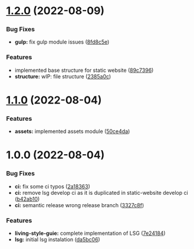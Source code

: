 # [1.2.0](https://github.com/paulAlexSerban/tpl--static-website/compare/v1.1.0...v1.2.0) (2022-08-09)


### Bug Fixes

* **gulp:** fix gulp module issues ([8fd8c5e](https://github.com/paulAlexSerban/tpl--static-website/commit/8fd8c5e1d6deac4ebfd34ce28c692b8e50560636))


### Features

* implemented base structure for static website ([89c7396](https://github.com/paulAlexSerban/tpl--static-website/commit/89c73964242e1013312d1eff87cdb211454babea))
* **structure:** wIP: file structure ([2385a0c](https://github.com/paulAlexSerban/tpl--static-website/commit/2385a0c5904774f221166d525dcedf59f9379447))

# [1.1.0](https://github.com/paulAlexSerban/tpl--static-website/compare/v1.0.0...v1.1.0) (2022-08-04)


### Features

* **assets:** implemented assets module ([50ce4da](https://github.com/paulAlexSerban/tpl--static-website/commit/50ce4da47487c157c23fcd76021b369cd5ea49e1))

# 1.0.0 (2022-08-04)


### Bug Fixes

* **ci:** fix some ci typos ([2a18363](https://github.com/paulAlexSerban/tpl--static-website/commit/2a1836350dcc25dc3f2e9205624e96cd8b7050a3))
* **ci:** remove lsg develop ci as it is duplicated in static-website develop ci ([b42ab10](https://github.com/paulAlexSerban/tpl--static-website/commit/b42ab10d2a75b0ae847b815bfc73bc4314117644))
* **ci:** semantic release wrong release branch ([3327c8f](https://github.com/paulAlexSerban/tpl--static-website/commit/3327c8fe858a2717e8cac64c52e9a225fa05db6f))


### Features

* **living-style-guie:** complete implementation of LSG ([7e24184](https://github.com/paulAlexSerban/tpl--static-website/commit/7e24184765f560acd687e0529aad1f5766d5c149))
* **lsg:** initial lsg instalation ([da5bc06](https://github.com/paulAlexSerban/tpl--static-website/commit/da5bc06a27026e3d66ca4b20e3352a1d7be1e509))
